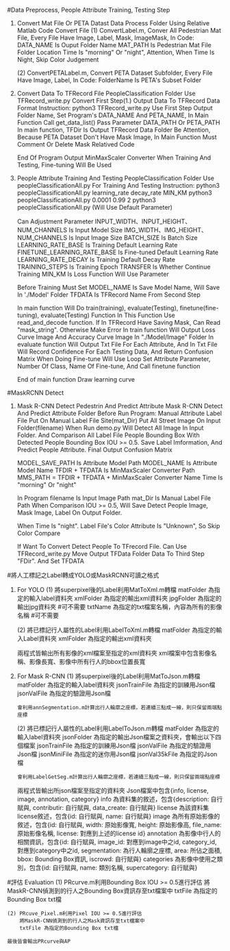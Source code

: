 #Data Preprocess, People Attribute Training, Testing Step
1.  Convert Mat File Or PETA Datast
    Data Process Folder
    Using Relative Matlab Code Convert File
    (1) ConvertLabel.m, Conver All Pedestrian Mat File, Every File Have Image, Label, Mask, ImageMask, In Code:
        DATA_NAME Is Ouput Folder Name
	      MAT_PATH Is Pedestrian Mat File Folder Location
	      Time Is "morning" Or "night", Attention, When Time Is Night, Skip Color Judgement

    (2) ConvertPETALabel.m, Convert PETA Dataset Subfolder, Every File Have Image, Label, In Code:
        FolderName Is PETA's Subset Folder

2.  Convert Data To TFRecord File
    PeopleClassification Folder
    Use TFRecord_write.py Convert First Step(1.) Output Data To TFRecord Data Format
    Instruction: python3 TFRecord_write.py
    Use First Step Output Folder Name, Set Program's DATA_NAME And PETA_NAME, In Main Function Call get_data_list() Pass Parameter DATA_PATH Or PETA_PATH
    In main function, TFDir Is Output TFRecord Data Folder
    Be Attention, Because PETA Dataset Don't Have Mask Image, In Main Function Must Comment Or Delete Mask Relatived Code
    
    End Of Program Output MinMaxScaler Converter When Training And Testing, Fine-tuning Will Be Used

3.  People Attribute Training And Testing
    PeopleClassification Folder
    Use peopleClassificationAll.py For Training And Testing
    Instruction: python3 peopleClassificationAll.py learning_rate decay_rate MIN_KM
                 python3 peopleClassificationAll.py 0.0001 0.99 2
                 python3 peopleClassificationAll.py (Will Use Default Parameter)
    
    Can Adjustment Parameter
    INPUT_WIDTH、INPUT_HEIGHT、NUM_CHANNELS Is Input Model Size
    IMG_WIDTH、IMG_HEIGHT、NUM_CHANNELS Is Input Image Size
    BATCH_SIZE Is Batch Size
    LEARNING_RATE_BASE Is Training Default Learning Rate
    FINETUNE_LEARNING_RATE_BASE Is Fine-tuned Default Learning Rate
    LEARNING_RATE_DECAY Is Training Default Decay Rate
    TRAINING_STEPS Is Training Epoch
    TRANSFER Is Whether Continue Training 
    MIN_KM Is Loss Function Will Use Parameter

    Before Training Must Set
    MODEL_NAME Is Save Model Name, Will Save In './Model' Folder
    TFDATA Is TFRecord Name From Second Step

    In main function Will Do train(training), evaluate(Testing), finetune(fine-tuning), evaluate(Testing) Function
    In This Function Use read_and_decode function. If In TFRecord Have Saving Mask, Can Read "mask_string". Otherwise Make Error
    In train function Will Output Loss Curve Image And Accuracy Curve Image In "./Model/Image" Folder 
    In evaluate function Will Output Txt File For Each Attribute, And In Txt File Will Record Confidence For Each Testing Data, And Return Confusion Matrix
    When Doing Fine-tune Will Use Loop Set Attribute Parameter, Number Of Class, Name Of Fine-tune, And Call finetune function
    
    End of main function Draw learning curve

#MaskRCNN Detect
1.  Mask R-CNN Detect Pedestrin And Predict Attribute 
    Mask R-CNN Detect And Predict Attribute Folder
    Before Run Program:
        Manual Attribute Label File Put On Manual Label File Site(mat_Dir)
        Put All Street Image On Input Folder(filename)
    When Run demo.py Will Detect All Image In Input Folder. And Comparison All Label File People Bounding Box With Detected People Bounding Box IOU >= 0.5. Save Label Imformation, And Predict People Attribute. Final Output Confusion Matrix
   
    MODEL_SAVE_PATH Is Attribute Model Path
    MODEL_NAME Is Attribute Model Name
    TFDIR + TFDATA Is MinMaxScaler Converter Path
    MMS_PATH = TFDIR + TFDATA + MinMaxScaler Converter Name
    Time Is "morning" Or "night"

    In Program
    filename Is Input Image Path
    mat_Dir Is Manual Label File Path
    When Comparison IOU >= 0.5, Will Save Detect People Image, Mask Image, Label On Output Folder.

    When Time Is "night". Label File's Color Attribute Is "Unknown", So Skip Color Compare

    If Want To Convert Detect People To TFrecord File. Can Use TFRecord_write.py
    Move Output TFData Folder Data To Third Step "FDir". And Set TFDATA


#將人工標記之Label轉成YOLO或MaskRCNN可讀之格式
1.  For YOLO
    (1) 將superpixel後的Label利用MatToXml.m轉檔
        matFolder 為指定的輸入label資料夾
        xmlFolder 為指定的輸出xml資料夾
        jpgFolder 為指定的輸出jpg資料夾 #可不需要
        txtName 為指定的txt檔案名稱，內容為所有的影像名稱 #可不需要
    
    (2) 將已標記行人屬性的Label利用LabelToXml.m轉檔
        matFolder 為指定的輸入Label資料夾
        xmlFolder 為指定的輸出xml資料夾

    兩程式皆輸出所有影像的xml檔案至指定的xml資料夾
    xml檔案中包含影像名稱、影像長寬、影像中所有行人的bbox位置長寬

2.  For Mask R-CNN
    (1) 將superpixel後的Label利用MatToJson.m轉檔
        matFolder 為指定的輸入label資料夾
        jsonTrainFile 為指定的訓練用Json檔
        jsonValFile 為指定的驗證用Json檔

        會利用annSegmentation.m計算出行人輪廓之座標，若連續三點成一線，則只保留兩端點座標

    (2) 將已標記行人屬性的Label利用LabelToJson.m轉檔
        matFolder 為指定的輸入label資料夾
        jsonFolder 為指定的輸出Json檔案之資料夾，會輸出以下四個檔案
        jsonTrainFile 為指定的訓練用Json檔
        jsonValFile 為指定的驗證用Json檔
        jsonMiniFile 為指定的迷你用Json檔
        jsonVal35kFile 為指定的Json檔

        會利用LabelGetSeg.m計算出行人輪廓之座標，若連續三點成一線，則只保留兩端點座標

    兩程式皆輸出所json檔案至指定的資料夾
    Json檔案中包含{info, license, image, annotation, category}
    info 為資料集的敘述，包含{description: 自行賦與, contributir: 自行賦與, data_create: 自行賦與}
    license 為該資料集license敘述，包含{id: 自行賦與, name: 自行賦與}
    image 為所有原始影像的敘述，包含{id: 自行賦與, width: 原始影像寬, height: 原始影像高, file_name: 原始影像名稱, license: 對應到上述的license id}
    annotation 為影像中行人的相關資訊，包含{id: 自行賦與, image_id: 對應到image中之id, category_id, 對應到category中之id, segmentation: 為行人輪廓之座標, area: 所佔之面積, bbox: Bounding Box資訊, iscrowd: 自行賦與}
    categories 為影像中使用之類別，包含{id: 自行賦與, name: 類別名稱, supercategory: 自行賦與}

#評估
    Evaluation
    (1) PRcurve.m利用Bounding Box IOU >= 0.5進行評估
        將MaskR-CNN偵測到的行人之Bounding Box資訊存至txt檔案中
        txtFile 為指定的Bounding Box txt檔

    (2) PRcuve_Pixel.m利用Pixel IOU >= 0.5進行評估
        將MaskR-CNN偵測到的行人之Mask資訊存至txt檔案中
        txtFile 為指定的Bounding Box txt檔

    最後皆會輸出PRcurve與AP
